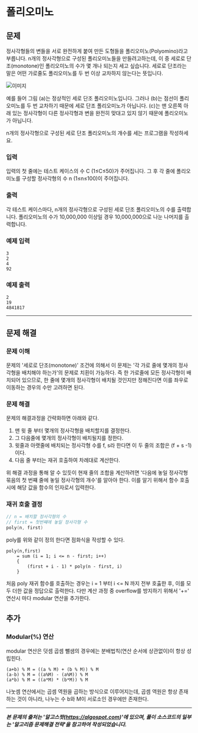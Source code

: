 # 폴리오미노

## 문제

정사각형들의 변들을 서로 완전하게 붙여 만든 도형들을 폴리오미노(Polyomino)라고 부릅니다. n개의 정사각형으로 구성된 폴리오미노들을 만들려고하는데, 이 중 세로로 단조(monotone)인 폴리오미노의 수가 몇 개나 되는지 세고 싶습니다. 세로로 단조라는 말은 어떤 가로줄도 폴리오미노를 두 번 이상 교차하지 않는다는 뜻입니다.

![이미지](https://algospot.com/media/judge-attachments/1f80fe48fcd9234b6a70d2bf940c934c/poly.png)

예를 들어 그림 (a)는 정상적인 세로 단조 폴리오미노입니다. 그러나 (b)는 점선이 폴리오미노를 두 번 교차하기 때문에 세로 단조 폴리오미노가 아닙니다. (c)는 맨 오른쪽 아래 있는 정사각형이 다른 정사각형과 변을 완전히 맞대고 있지 않기 때문에 폴리오미노가 아닙니다.

n개의 정사각형으로 구성된 세로 단조 폴리오미노의 개수를 세는 프로그램을 작성하세요.

### 입력
입력의 첫 줄에는 테스트 케이스의 수 C (1≤C≤50)가 주어집니다. 그 후 각 줄에 폴리오미노를 구성할 정사각형의 수 n (1≤n≤100)이 주어집니다.

### 출력
각 테스트 케이스마다, n개의 정사각형으로 구성된 세로 단조 폴리오미노의 수를 출력합니다. 폴리오미노의 수가 10,000,000 이상일 경우 10,000,000으로 나눈 나머지를 출력합니다.

### 예제 입력
```
3
2
4
92
```
### 예제 출력
```
2
19
4841817
```

--- 

## 문제 해결

### 문제 이해
문제의 '세로로 단조(monotone)' 조건에 의해서 이 문제는 '각 가로 줄에 몇개의 정사각형을 배치해야 하는가'의 문제로 치횐이 가능하다. 즉 한 가로줄에 모든 정사각형이 배치되어 있으므로, 한 줄에 몇개의 정사각형이 배치될 것인지만 정해진다면 이를 좌우로 이동하는 경우의 수만 고려하면 된다.

### 문제 해결
문제의 해결과정을 간략화하면 아래와 같다.
1. 맨 윗 줄 부터 몇개의 정사각형을 배치할지를 결정한다.
2. 그 다음줄에 몇개의 정사각형이 배치될지를 정한다.
3. 윗줄과 아랫줄에 배치되는 정사각형 수를 f, s라 한다면 이 두 줄의 조합은 (f + s -1)이다.
4. 다음 줄 부터는 재귀 호출하여 차례대로 계산한다.

위 해결 과정을 통해 알 수 있듯이 현재 줄의 조합을 계산하려면 '다음에 놓일 정사각형 묶음의 첫 번쨰 줄에 놓일 정사각형의 개수'를 알아야 한다. 이를 알기 위해서 함수 호출 시에 해당 값을 함수의 인자로서 입력한다.

### 재귀 호출 결정

``` cpp
// n = 배치할 정사각형의 수
// first = 첫번쨰에 놓일 정사각형 수
poly(n, first)
```
poly를 위와 같이 정의 한다면 점화식을 작성할 수 있다.

```
poly(n,first) 
    = sum (i = 1; i <= n - first; i++)
    {
        (first + i - 1) * poly(n - first, i)
    }
```

처음 poly 재귀 함수를 호출하는 경우는 i = 1 부터 i <= N 까지 전부 호춣한 후, 이를 모두 더한 값을 정답으로 출력한다.
다만 계산 과정 중 overflow를 방지하기 위해서 '+=' 연산시 마다 modular 연산을 추가한다.

## 추가

### Modular(%) 연산
modular 연산은 덧셈 곱셈 뺄샘의 경우에는 분배법칙(연산 순서에 상관없이)이 항상 성립힌다.

```
(a+b) % M = ((a % M) + (b % M)) % M
(a-b) % M = ((a%M) - (a%M)) % M
(a*b) % M = ((a*M) * (b*M)) % M
```

나눗셈 연산에서는 곱셈 역원을 곱하는 방식으로 이루어지는데, 곱셈 역원은 항상 존재하는 것이 아니라, 나누는 수 b와 M이 서로소인 경우에만 존재한다.

---

***본 문제의 출처는 '알고스팟(https://algospot.com)'에 있으며, 풀이 소스코드의 일부는 '알고리즘 문제해결 전략'을 참고하여 작성되었습니다.***